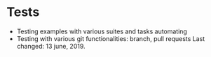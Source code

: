 # Tests
* Testing examples with various suites and tasks automating
* Testing with various git functionalities: branch, pull requests
Last changed: 13 june, 2019.
